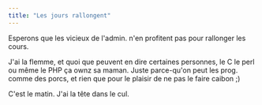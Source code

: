 ```yaml
---
title: "Les jours rallongent"
---
```


Esperons que les vicieux de l'admin. n'en profitent pas pour rallonger les
cours.

J'ai la flemme, et quoi que peuvent en dire certaines personnes, le C le perl
ou même le PHP ça ownz sa maman. Juste parce-qu'on peut les prog. comme des
porcs, et rien que pour le plaisir de ne pas le faire caibon ;)

C'est le matin. J'ai la tête dans le cul.

